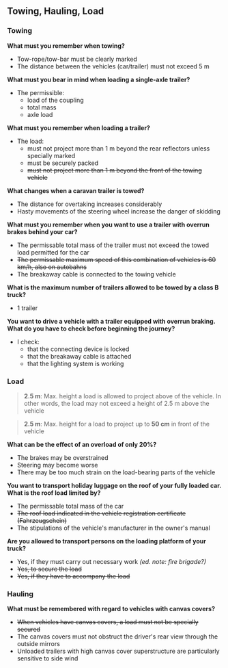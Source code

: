 ## Towing, Hauling, Load

### Towing

**What must you remember when towing?**
- Tow-rope/tow-bar must be clearly marked
- The distance between the vehicles (car/trailer) must not exceed 5 m

**What must you bear in mind when loading a single-axle trailer?**
- The permissible:
  - load of the coupling
  - total mass
  - axle load
  
**What must you remember when loading a trailer?**
- The load:
  - must not project more than 1 m beyond the rear reflectors unless specially marked
  - must be securely packed
  - ~~must not project more than 1 m beyond the front of the towing vehicle~~
  
**What changes when a caravan trailer is towed?**
- The distance for overtaking increases considerably
- Hasty movements of the steering wheel increase the danger of skidding

**What must you remember when you want to use a trailer with overrun brakes behind your car?**
- The permissable total mass of the trailer must not exceed the towed load permitted for the car
- ~~The permissable maximum speed of this combination of vehicles is 60 km/h, also on autobahns~~
- The breakaway cable is connected to the towing vehicle

**What is the maximum number of trailers allowed to be towed by a class B truck?**
- 1 trailer

**You want to drive a vehicle with a trailer equipped with overrun braking. What do you have to check before beginning the journey?**
- I check:
  - that the connecting device is locked
  - that the breakaway cable is attached
  - that the lighting system is working

### Load

> **2.5 m**: Max. height a load is allowed to project above of the vehicle. In other words, the load may not exceed a height of 2.5 m above the vehicle

> **2.5 m**: Max. height for a load to project up to **50 cm** in front of the vehicle

**What can be the effect of an overload of only 20%?**
- The brakes may be overstrained
- Steering may become worse
- There may be too much strain on the load-bearing parts of the vehicle

**You want to transport holiday luggage on the roof of your fully loaded car. What is the roof load limited by?**
- The permissable total mass of the car
- ~~The roof load indicated in the vehicle registration certificate (Fahrzeugschein)~~
- The stipulations of the vehicle's manufacturer in the owner's manual

**Are you allowed to transport persons on the loading platform of your truck?**
- Yes, if they must carry out necessary work _(ed. note: fire brigade?)_
- ~~Yes, to secure the load~~
- ~~Yes, if they have to accompany the load~~

### Hauling

**What must be remembered with regard to vehicles with canvas covers?**
- ~~When vehicles have canvas covers, a load must not be specially secured~~
- The canvas covers must not obstruct the driver's rear view through the outside mirrors
- Unloaded trailers with high canvas cover superstructure are particularly sensitive to side wind